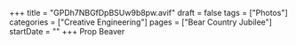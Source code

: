 +++
title = "GPDh7NBGfDpBSUw9b8pw.avif"
draft = false
tags = ["Photos"]
categories = ["Creative Engineering"]
pages = ["Bear Country Jubilee"]
startDate = ""
+++
Prop Beaver
